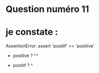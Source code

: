# Question numéro 11

# je constate : 

AssertionError: assert 'positif' == 'positive'
  - positive
  ?       ^^
  + positif
  ?       ^
